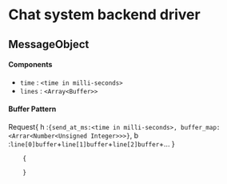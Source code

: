 # Chat system backend driver

## MessageObject

#### Components
- `time`    : `<time in milli-seconds>`
- `lines`   : `<Array<Buffer>>`

#### Buffer Pattern
Request{
    h :`{send_at_ms:<time in milli-seconds>, buffer_map:<Arrar<Number<Unsigned Integer>>>}`,
    b :`line[0]buffer`+`line[1]buffer`+`line[2]buffer`+...
}

```
    {
        
    }
```
